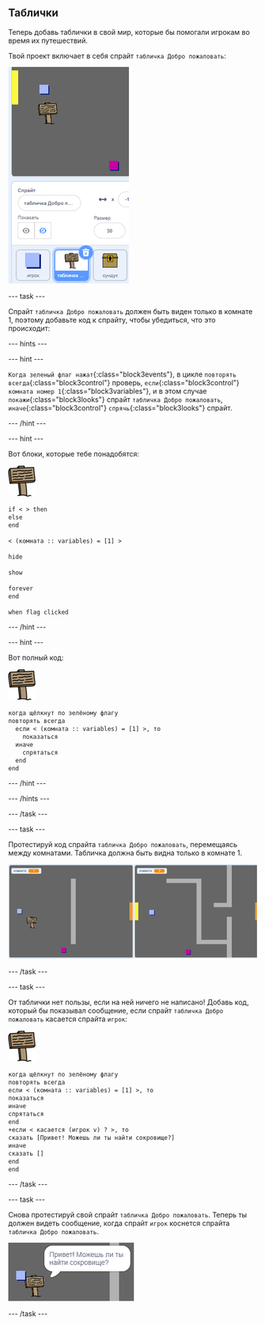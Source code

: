 ## Таблички

Теперь добавь таблички в свой мир, которые бы помогали игрокам во время их путешествий.

Твой проект включает в себя спрайт `табличка Добро пожаловать`:

![снимок экрана](images/world-sign.png)

--- task ---

Спрайт `табличка Добро пожаловать` должен быть виден только в комнате 1, поэтому добавьте код к спрайту, чтобы убедиться, что это происходит:

--- hints ---


--- hint ---

`Когда зеленый флаг нажат`{:class="block3events"}, в цикле `повторять всегда`{:class="block3control"} проверь, `если`{:class="block3control"} `комната номер 1`{:class="block3variables"}, и в этом случае `покажи`{:class="block3looks"} спрайт `табличка Добро пожаловать`, `иначе`{:class="block3control"} `спрячь`{:class="block3looks"} спрайт.

--- /hint ---

--- hint ---

Вот блоки, которые тебе понадобятся:

![табличка](images/sign.png)

```blocks3
if < > then
else
end

< (комната :: variables) = [1] >

hide

show

forever
end

when flag clicked

```

--- /hint ---

--- hint ---

Вот полный код:

![табличка](images/sign.png)

```blocks3
когда щёлкнут по зелёному флагу
повторять всегда 
  если < (комната :: variables) = [1] >, то 
    показаться
  иначе 
    спрятаться
  end
end
```

--- /hint ---

--- /hints ---

--- /task ---

--- task ---

Протестируй код спрайта `табличка Добро пожаловать`, перемещаясь между комнатами. Табличка должна быть видна только в комнате 1.

![снимок экрана](images/world-sign-test.png)

--- /task ---

--- task ---

От таблички нет пользы, если на ней ничего не написано! Добавь код, который бы показывал сообщение, если спрайт `табличка Добро пожаловать` касается спрайта `игрок`:

![табличка](images/sign.png)

```blocks3
когда щёлкнут по зелёному флагу
повторять всегда 
если < (комната :: variables) = [1] >, то 
показаться
иначе 
спрятаться
end
+если < касается (игрок v) ? >, то 
сказать [Привет! Можешь ли ты найти сокровище?]
иначе 
сказать []
end
end
```

--- /task ---

--- task ---

Cнова протестируй свой спрайт `табличка Добро пожаловать`. Теперь ты должен видеть сообщение, когда спрайт `игрок` коснется спрайта `табличка Добро пожаловать`.

![снимок экрана](images/world-sign-test2.png)

--- /task ---